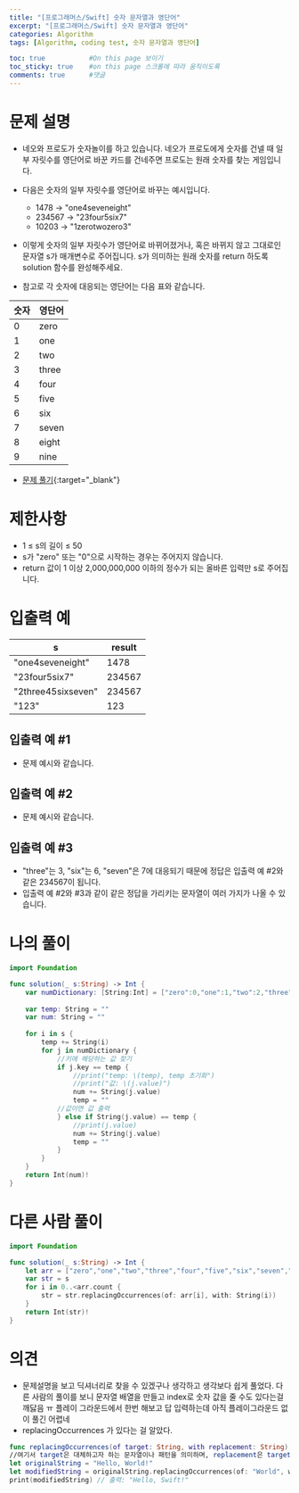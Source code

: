 ```yaml
---
title: "[프로그래머스/Swift] 숫자 문자열과 영단어"
excerpt: "[프로그래머스/Swift] 숫자 문자열과 영단어"
categories: Algorithm
tags: [Algorithm, coding test, 숫자 문자열과 영단어]

toc: true           #On this page 보이기 
toc_sticky: true    #on this page 스크롤에 따라 움직이도록 
comments: true      #댓글
---
```

# 문제 설명 
- 네오와 프로도가 숫자놀이를 하고 있습니다. 네오가 프로도에게 숫자를 건넬 때 일부 자릿수를 영단어로 바꾼 카드를 건네주면 프로도는 원래 숫자를 찾는 게임입니다.

- 다음은 숫자의 일부 자릿수를 영단어로 바꾸는 예시입니다.
    - 1478 → "one4seveneight"
    - 234567 → "23four5six7"
    - 10203 → "1zerotwozero3"
- 이렇게 숫자의 일부 자릿수가 영단어로 바뀌어졌거나, 혹은 바뀌지 않고 그대로인 문자열 s가 매개변수로 주어집니다. s가 의미하는 원래 숫자를 return 하도록 solution 함수를 완성해주세요.
- 참고로 각 숫자에 대응되는 영단어는 다음 표와 같습니다.

|숫자|영단어|
|---|---|
|0|zero|
|1|one|
|2|two|
|3|three|
|4|four|
|5|five|
|6|six|
|7|seven|
|8|eight|
|9|nine|

- [문제 풀기](https://school.programmers.co.kr/learn/courses/30/lessons/81301){:target="_blank"} 

# 제한사항
- 1 ≤ s의 길이 ≤ 50
- s가 "zero" 또는 "0"으로 시작하는 경우는 주어지지 않습니다.
- return 값이 1 이상 2,000,000,000 이하의 정수가 되는 올바른 입력만 s로 주어집니다.

# 입출력 예

|s|result|
|---|---|
|"one4seveneight"|1478|
|"23four5six7"|234567|
|"2three45sixseven"|234567|
|"123"|123|

## 입출력 예 #1 
- 문제 예시와 같습니다.

## 입출력 예 #2
- 문제 예시와 같습니다.

## 입출력 예 #3 
- "three"는 3, "six"는 6, "seven"은 7에 대응되기 때문에 정답은 입출력 예 #2와 같은 234567이 됩니다.
- 입출력 예 #2와 #3과 같이 같은 정답을 가리키는 문자열이 여러 가지가 나올 수 있습니다.

# 나의 풀이 
```swift 
import Foundation

func solution(_ s:String) -> Int {
    var numDictionary: [String:Int] = ["zero":0,"one":1,"two":2,"three":3,"four":4,"five":5,"six":6,"seven":7,"eight":8,"nine":9]
    
    var temp: String = ""
    var num: String = ""
    
    for i in s {
        temp += String(i)
        for j in numDictionary {
            //키에 해당하는 값 찾기
            if j.key == temp {
                //print("temp: \(temp), temp 초기화")
                //print("값: \(j.value)")
                num += String(j.value)
                temp = ""
            //값이면 값 출력
            } else if String(j.value) == temp {
                //print(j.value)
                num += String(j.value)
                temp = ""
            }
        }
    }
    return Int(num)!
}
``` 
# 다른 사람 풀이 
```swift 
import Foundation

func solution(_ s:String) -> Int {
    let arr = ["zero","one","two","three","four","five","six","seven","eight","nine"]
    var str = s
    for i in 0..<arr.count {
        str = str.replacingOccurrences(of: arr[i], with: String(i))
    }
    return Int(str)!
}
``` 

# 의견 
- 문제설명을 보고 딕셔너리로 찾을 수 있겠구나 생각하고 생각보다 쉽게 풀었다. 다른 사람의 풀이를 보니 문자열 배열을 만들고 index로 숫자 값을 줄 수도 있다는걸 깨닳음 ㅠ 플레이 그라운드에서 한번 해보고 답 입력하는데 아직 플레이그라운드 없이 풀긴 어렵네 
- replacingOccurrences 가 있다는 걸 알았다. 
``` swift 
func replacingOccurrences(of target: String, with replacement: String) -> String
//여기서 target은 대체하고자 하는 문자열이나 패턴을 의미하며, replacement은 target을 대체할 문자열
let originalString = "Hello, World!"
let modifiedString = originalString.replacingOccurrences(of: "World", with: "Swift")
print(modifiedString) // 출력: "Hello, Swift!"
```